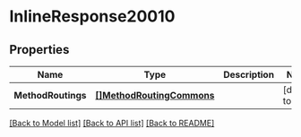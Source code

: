 # InlineResponse20010

## Properties
Name | Type | Description | Notes
------------ | ------------- | ------------- | -------------
**MethodRoutings** | [**[]MethodRoutingCommons**](MethodRoutingCommons.md) |  | [default to null]

[[Back to Model list]](../README.md#documentation-for-models) [[Back to API list]](../README.md#documentation-for-api-endpoints) [[Back to README]](../README.md)


